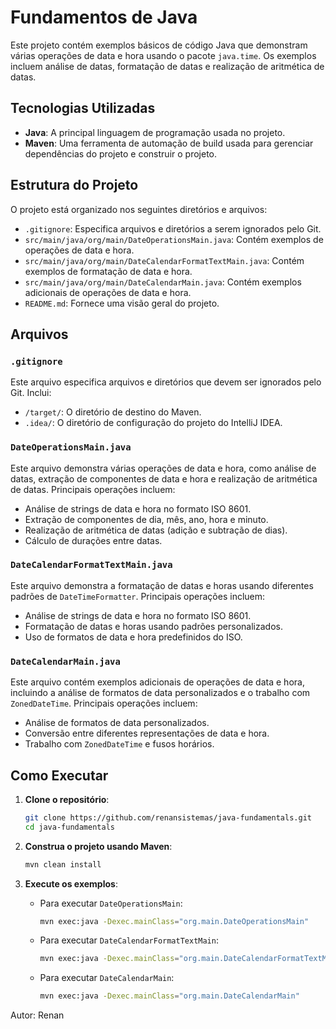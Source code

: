 # Fundamentos de Java

Este projeto contém exemplos básicos de código Java que demonstram várias operações de data e hora usando o pacote `java.time`. Os exemplos incluem análise de datas, formatação de datas e realização de aritmética de datas.

## Tecnologias Utilizadas

- **Java**: A principal linguagem de programação usada no projeto.
- **Maven**: Uma ferramenta de automação de build usada para gerenciar dependências do projeto e construir o projeto.

## Estrutura do Projeto

O projeto está organizado nos seguintes diretórios e arquivos:

- `.gitignore`: Especifica arquivos e diretórios a serem ignorados pelo Git.
- `src/main/java/org/main/DateOperationsMain.java`: Contém exemplos de operações de data e hora.
- `src/main/java/org/main/DateCalendarFormatTextMain.java`: Contém exemplos de formatação de data e hora.
- `src/main/java/org/main/DateCalendarMain.java`: Contém exemplos adicionais de operações de data e hora.
- `README.md`: Fornece uma visão geral do projeto.

## Arquivos

### `.gitignore`

Este arquivo especifica arquivos e diretórios que devem ser ignorados pelo Git. Inclui:

- `/target/`: O diretório de destino do Maven.
- `.idea/`: O diretório de configuração do projeto do IntelliJ IDEA.

### `DateOperationsMain.java`

Este arquivo demonstra várias operações de data e hora, como análise de datas, extração de componentes de data e hora e realização de aritmética de datas. Principais operações incluem:

- Análise de strings de data e hora no formato ISO 8601.
- Extração de componentes de dia, mês, ano, hora e minuto.
- Realização de aritmética de datas (adição e subtração de dias).
- Cálculo de durações entre datas.

### `DateCalendarFormatTextMain.java`

Este arquivo demonstra a formatação de datas e horas usando diferentes padrões de `DateTimeFormatter`. Principais operações incluem:

- Análise de strings de data e hora no formato ISO 8601.
- Formatação de datas e horas usando padrões personalizados.
- Uso de formatos de data e hora predefinidos do ISO.

### `DateCalendarMain.java`

Este arquivo contém exemplos adicionais de operações de data e hora, incluindo a análise de formatos de data personalizados e o trabalho com `ZonedDateTime`. Principais operações incluem:

- Análise de formatos de data personalizados.
- Conversão entre diferentes representações de data e hora.
- Trabalho com `ZonedDateTime` e fusos horários.

## Como Executar

1. **Clone o repositório**:
    ```sh
    git clone https://github.com/renansistemas/java-fundamentals.git
    cd java-fundamentals
    ```

2. **Construa o projeto usando Maven**:
    ```sh
    mvn clean install
    ```

3. **Execute os exemplos**:
    - Para executar `DateOperationsMain`:
        ```sh
        mvn exec:java -Dexec.mainClass="org.main.DateOperationsMain"
        ```
    - Para executar `DateCalendarFormatTextMain`:
        ```sh
        mvn exec:java -Dexec.mainClass="org.main.DateCalendarFormatTextMain"
        ```
    - Para executar `DateCalendarMain`:
        ```sh
        mvn exec:java -Dexec.mainClass="org.main.DateCalendarMain"
        ```

Autor: Renan